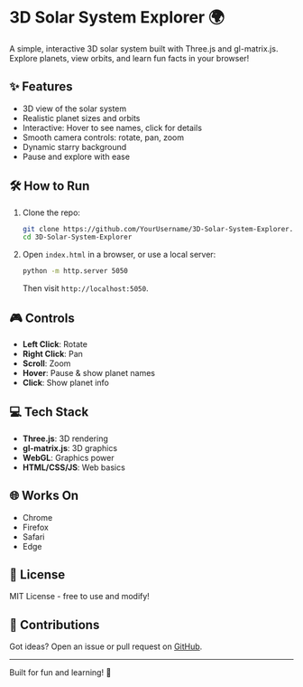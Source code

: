 # 3D Solar System Explorer 🌍

A simple, interactive 3D solar system built with Three.js and gl-matrix.js. Explore planets, view orbits, and learn fun facts in your browser!

## ✨ Features
- 3D view of the solar system
- Realistic planet sizes and orbits
- Interactive: Hover to see names, click for details
- Smooth camera controls: rotate, pan, zoom
- Dynamic starry background
- Pause and explore with ease

## 🛠️ How to Run
1. Clone the repo:
   ```bash
   git clone https://github.com/YourUsername/3D-Solar-System-Explorer.git
   cd 3D-Solar-System-Explorer
   ```
2. Open `index.html` in a browser, or use a local server:
   ```bash
   python -m http.server 5050
   ```
   Then visit `http://localhost:5050`.

## 🎮 Controls
- **Left Click**: Rotate
- **Right Click**: Pan
- **Scroll**: Zoom
- **Hover**: Pause & show planet names
- **Click**: Show planet info

## 💻 Tech Stack
- **Three.js**: 3D rendering
- **gl-matrix.js**: 3D graphics
- **WebGL**: Graphics power
- **HTML/CSS/JS**: Web basics

## 🌐 Works On
- Chrome
- Firefox
- Safari
- Edge

## 📝 License
MIT License - free to use and modify!

## 🤝 Contributions
Got ideas? Open an issue or pull request on [GitHub](https://github.com/haoyupan2003/3D-Solar-System-Explorer/issues).

---

Built for fun and learning! 🚀
